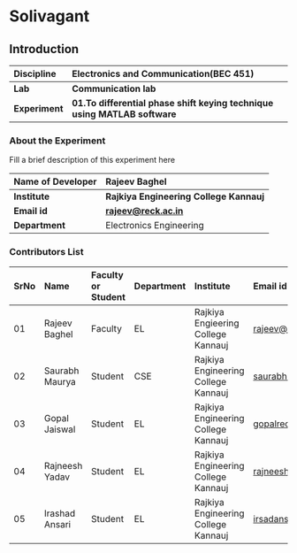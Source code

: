 # Solivagant #

## Introduction


<b>Discipline | <b>Electronics and Communication(BEC 451)
:--|:--|
<b> Lab | <b>Communication lab
<b> Experiment|     <b> 01.To differential phase shift keying technique using MATLAB software 

### About the Experiment 

Fill a brief description of this experiment here

<b>Name of Developer | <b> Rajeev Baghel
:--|:--|
<b> Institute | <b>  Rajkiya Engineering College Kannauj
<b> Email id|     <b> rajeev@reck.ac.in
<b> Department |  Electronics Engineering

### Contributors List

SrNo | Name | Faculty or Student | Department| Institute | Email id
:--|:--|:--|:--|:--|:--|
01 |Rajeev Baghel | Faculty |EL |Rajkiya Engieering College Kannauj | rajeev@reck.ac.in
02 | Saurabh Maurya | Student | CSE| Rajkiya Engineering College Kannauj| saurabhmauryasultan@gmail.com
03 | Gopal Jaiswal | Student | EL |Rajkiya Engineering College Kannauj| gopalreck27@gmail.com
04 | Rajneesh Yadav |Student | EL | Rajkiya Engineering College Kannauj| rajneeshyadav1718@gmail.com
05 |Irashad Ansari |Student | EL | Rajkiya Engineering College Kannauj | irsadansari619@gmail.com
